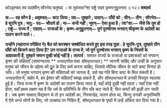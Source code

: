  

कोऽवृश्चत् तव पादांषीन् सौरभेय चतुष्पद । मा भूवंस्त्वा²शा राष्ट्रे राज्ञां कृष्णानुवॢतनाम् ॥ १२॥ **शब्दार्थ** 

**क:—** **वह कौन है** **; अवृश्चत्—** **काट लिया** **; तव—** **तुश्हारे** **; पादान्—** **पाँवों को** **; त्रीन्—** **तीन** **; सौरभेय—** **हे सुरभि पुत्र** **; चतु:-** **पद—** **चौपाये हो** **; मा—** **कभी नहीं** **; भूवन्—** **ऐसा हुआ है** **; त्वा²शा:—** **जैसे कि तुम हो** **; राष्ट्रे—** **राज्य में** **; राज्ञाम्—** **राजाओं के** **;** **कृष्ण-अनुवॢतनाम्—** **पूर्ण पुरुषोत्तम भगवान् श्रीकृष्ण के आदेशों का पालन करने वाले।** **.** 

**उन्होंने (महाराज परीक्षित ने) बैल को बारश्बार सश्बोधित करते हुए इस तरह पूछा : हे** **सुरभि-पुत्र, तुश्हारे तीन पाँवों को किसने काट लिया है? उन राजाओं के राज्य में, जो पूर्ण** **पुरुषोत्तम भगवान् कृष्ण के नियमों के आज्ञाकारी हैं, तुश्हारे समान दुखी कोई नहीं है।** **तात्पर्य** : समस्त राज्यों के राजाओं या प्रशासकों को भगवान् कृष्ण की संहिताएँ (सामान्यतया ** *भगवद्गीता* तथा *श्रीमद्भागवत* ) ** जाननी चाहिए और उन्हीं के अनुसार मनुष्य को जीवन के उद्देश्य की पूॢत के लिए कर्म करना चाहिए, जिससे भौतिक जीवन के सारे कष्ट विनष्ट हो जाँय। जो मनुष्य भगवान् कृष्ण की संहिताओं को जानता है, उसे यह गति बिना कष्ट के मिल सकती है। *भगवद्गीता* में, संक्षेप में, हम ईश्वर की संहिताएँ समझ सकते हैं, और *श्रीमद्भागवत* में उनकी विस्तृत व्यालया हुई है। जिस राज्य में कृष्ण के आदेशों का पालन किया जाता है, वहाँ कोई दुखी नहीं रहता। जहाँ ऐसा नहीं होता, वहाँ प्रथम लक्षण यह है कि धर्म के प्रतिनिधि के तीन पाँव कट जाते हैं; फिर कष्टों की झड़ी लग जाती है। जब कृष्ण साक्षात् विद्यमान थे तो इन आदेशों का, निस्सन्देह, पालन होता था, किन्तु उनकी अनुपस्थिति में ऐसे अन्धे लोगों के लिए, जो उच्चपद पर निहित हैं, *श्रीमद्भागवत* के पृष्ठों में उन्हें अंकित कर दिया गया है। 